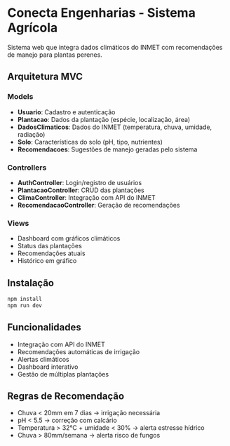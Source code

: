 # Conecta Engenharias - Sistema Agrícola

Sistema web que integra dados climáticos do INMET com recomendações de manejo para plantas perenes.

## Arquitetura MVC

### Models
- **Usuario**: Cadastro e autenticação
- **Plantacao**: Dados da plantação (espécie, localização, área)
- **DadosClimaticos**: Dados do INMET (temperatura, chuva, umidade, radiação)
- **Solo**: Características do solo (pH, tipo, nutrientes)
- **Recomendacoes**: Sugestões de manejo geradas pelo sistema

### Controllers
- **AuthController**: Login/registro de usuários
- **PlantacaoController**: CRUD das plantações
- **ClimaController**: Integração com API do INMET
- **RecomendacaoController**: Geração de recomendações

### Views
- Dashboard com gráficos climáticos
- Status das plantações
- Recomendações atuais
- Histórico em gráfico

## Instalação

```bash
npm install
npm run dev
```

## Funcionalidades

- Integração com API do INMET
- Recomendações automáticas de irrigação
- Alertas climáticos
- Dashboard interativo
- Gestão de múltiplas plantações

## Regras de Recomendação

- Chuva < 20mm em 7 dias → irrigação necessária
- pH < 5.5 → correção com calcário
- Temperatura > 32°C + umidade < 30% → alerta estresse hídrico
- Chuva > 80mm/semana → alerta risco de fungos